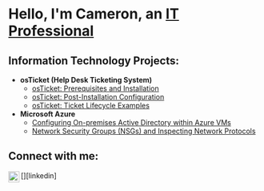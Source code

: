 <h1>Hello, I'm Cameron, an <a href="https://linkedin.com/in/Cam-Sanders">IT Professional</a></h1>

<h2> Information Technology Projects:</h2>

- <b>osTicket (Help Desk Ticketing System)</b>
  - [osTicket: Prerequisites and Installation](https://github.com/CSanders000/osticket-prereqs)
  - [osTicket: Post-Installation Configuration](https://github.com/CSanders000/post-install-config)
  - [osTicket: Ticket Lifecycle Examples](https://github.com/CSanders000/ticket-lifecycle)
- <b>Microsoft Azure</b>
  - [Configuring On-premises Active Directory within Azure VMs](https://github.com/CSanders000/configure-ad)
  - [Network Security Groups (NSGs) and Inspecting Network Protocols](https://github.com/CSanders000/azure-network-protocols)

<h2>Connect with me:</h2>

[<img align="left" alt="Josh | LinkedIn" width="22px" src="https://cdn.jsdelivr.net/npm/simple-icons@v3/icons/linkedin.svg" />][linkedin]




